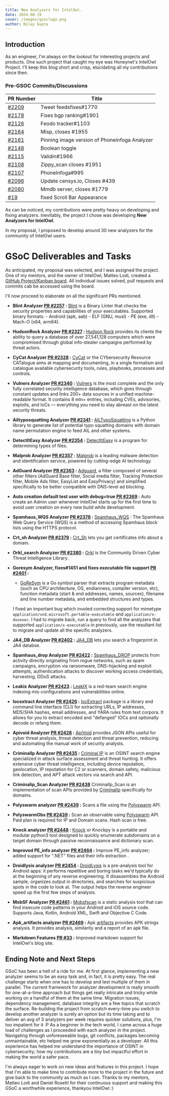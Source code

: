 ```yaml
---
title: New Analyzers for IntelOwl.
date: 2024-08-19
cover: /images/gsoclogo.png
author: Nilay Gupta
---
```


## Introduction

As an engineer, I'm always on the lookout for interesting projects and products. One such project that caught my eye was Honeynet's IntelOwl Project. I'll keep this blog short and crisp, elucidating all my contributions since then.

### Pre-GSOC Commits/Discussions

| PR Number | Title |
| --------- | ----- |
| [#2209](https://github.com/intelowlproject/IntelOwl/pull/2209) | Tweet feedsfixes#1770 |
| [#2178](https://github.com/intelowlproject/IntelOwl/pull/2178) | Fixes bgp ranking#1901 |
| [#2126](https://github.com/intelowlproject/IntelOwl/pull/2126) | Feodo tracker#1103 |
| [#2164](https://github.com/intelowlproject/IntelOwl/pull/2164) | Misp, closes #1955 |
| [#2161](https://github.com/intelowlproject/IntelOwl/pull/2161) | Pinning image version of Phoneinfoga Analyzer |
| [#2148](https://github.com/intelowlproject/IntelOwl/pull/2148) | Boolean toggle |
| [#2115](https://github.com/intelowlproject/IntelOwl/pull/2115) | Validin#1966 |
| [#2108](https://github.com/intelowlproject/IntelOwl/pull/2108) | Zippy_scan closes #1951 |
| [#2107](https://github.com/intelowlproject/IntelOwl/pull/2107) | PhoneInfoga#995 |
| [#2096](https://github.com/intelowlproject/IntelOwl/pull/2096) | Update censys.io, Closes #439 |
| [#2080](https://github.com/intelowlproject/IntelOwl/pull/2080) | Mmdb server, closes #1779 |
| [#19](https://github.com/intelowlproject/intelowlproject.github.io/pull/19) | fixed Scroll Bar Appearance |

As can be noticed, my contributions were pretty heavy on developing and fixing analyzers. Inevitably, the project I chose was developing **New Analyzers for IntelOwl**.

In my proposal, I proposed to develop around 30 new analyzers for the community of IntelOwl users.

# GSoC Deliverables and Tasks

As anticipated, my proposal was selected, and I was assigned the project. One of my mentors, and the owner of IntelOwl, Matteo Lodi, created a [GitHub Project/Kanban board](https://github.com/orgs/intelowlproject/projects/11/). All individual issues solved, pull requests and commits cab be accessed using the board. 

I'll now proceed to elaborate on all the significant PRs mentioned.

- **Blint Analyzer [PR #2257](https://github.com/intelowlproject/IntelOwl/pull/2257) :** 
[Blint](https://github.com/owasp-dep-scan/blint) is a Binary Linter that checks the security properties and capabilities of your executables. Supported binary formats: - Android (apk, aab) - ELF (GNU, musl) - PE (exe, dll) - Mach-O (x64, arm64). 
- **HudsonRock Analyzer [PR #2327](https://github.com/intelowlproject/IntelOwl/pull/2327) :**
[Hudson Rock](https://cavalier.hudsonrock.com/docs) provides its clients the ability to query a database of over 27,541,128 computers which were compromised through global info-stealer campaigns performed by threat actors.
- **CyCat Analyzer [PR #2328](https://github.com/intelowlproject/IntelOwl/pull/2328/) :**
[CyCat](https://cycat.org/) or the CYbersecurity Resource CATalogue aims at mapping and documenting, in a single formalism and catalogue available cybersecurity tools, rules, playbooks, processes and controls.
- **Vulners Analyzer [PR #2340](https://github.com/intelowlproject/IntelOwl/pull/2340) :**
[Vulners](vulners.com) is the most complete and the only fully correlated security intelligence database, which goes through constant updates and links 200+ data sources in a unified machine-readable format. It contains 8 mln+ entries, including CVEs, advisories, exploits, and IoCs — everything you need to stay abreast on the latest security threats.
- **Ailtyposquatting Analyzer [PR #2341](https://github.com/intelowlproject/IntelOwl/pull/2341) :**
[AILTypoSquatting](https://github.com/typosquatter/ail-typo-squatting) is a Python library to generate list of potential typo squatting domains with domain name permutation engine to feed AIL and other systems.
- **DetectItEasy Analyzer [PR #2354](https://github.com/intelowlproject/IntelOwl/pull/2354) :**
[DetectItEasy](https://github.com/horsicq/Detect-It-Easy) is a program for determining types of files.
- **Malprob Analyzer [PR #2357](https://github.com/intelowlproject/IntelOwl/pull/2357) :**
[Malprob](https://malprob.io/) is a leading malware detection and identification service, powered by cutting-edge AI technology.
- **AdGuard Analyzer [PR #2363](https://github.com/intelowlproject/IntelOwl/pull/2363) :**
[Adguard](https://github.com/AdguardTeam/AdguardSDNSFilter), a filter composed of several other filters (AdGuard Base filter, Social media filter, Tracking Protection filter, Mobile Ads filter, EasyList and EasyPrivacy) and simplified specifically to be better compatible with DNS-level ad blocking.
- **Auto creation default test user with debug=true [PR #2369](https://github.com/intelowlproject/IntelOwl/pull/2369) :**
Auto create an Admin user whenever IntelOwl starts up for the first time to avoid user creation on every new build while development.
- **Spamhaus_WQS Analyzer [PR #2378](https://github.com/intelowlproject/IntelOwl/pull/2378) :**
[Spamhaus_WQS](https://docs.spamhaus.com/datasets/docs/source/70-access-methods/web-query-service/000-intro.html) : The Spamhaus Web Query Service (WQS) is a method of accessing Spamhaus block lists using the HTTPS protocol.
- **Crt_sh Analyzer [PR #2379](https://github.com/intelowlproject/IntelOwl/pull/2379) :**
[Crt_Sh](https://crt.sh/) lets you get certificates info about a domain.    
- **Orkl_search Analyzer [PR #2380](https://github.com/intelowlproject/IntelOwl/pull/2380) :**
[Orkl](https://orkl.eu/) is the Community Driven Cyber Threat Intelligence Library.
- **Goresym Analyzer, fixes#1451 and fixes executable file support [PR #2401](https://github.com/intelowlproject/IntelOwl/pull/2401) :**
    - [GoReSym](https://github.com/mandiant/GoReSym) is a Go symbol parser that extracts program metadata (such as CPU architecture, OS, endianness, compiler version, etc), function metadata (start & end addresses, names, sources), filename and line number metadata, and embedded structures and types.
    
     I fixed an important bug which involed correcting support for mimetype `application/vnd.microsoft.portable-executable` and `application/x-dosexec`. I had to migrate back, run a query to find all the analyzers that supported `application/x-executable` in previously, use the resultant list to migrate and update all the specific analyzers.
- **JA4_DB Analyzer [PR #2402](https://github.com/intelowlproject/IntelOwl/pull/2402) :**
[JA4_DB](https://ja4db.com/) lets you search a fingerprint in JA4 databse.
- **Spamhaus_drop Analyzer [PR #2422](https://github.com/intelowlproject/IntelOwl/pull/2422) :**
[Spamhaus_DROP](https://www.spamhaus.org/blocklists/do-not-route-or-peer/) protects from activity directly originating from rogue networks, such as spam campaigns, encryption via ransomware, DNS-hijacking and exploit attempts, authentication attacks to discover working access credentials, harvesting, DDoS attacks.
- **Leakix Analyzer [PR #2423](https://github.com/intelowlproject/IntelOwl/pull/2423) :**
[LeakIX](https://leakix.net/) is a red-team search engine indexing mis-configurations and vulnerabilities online.
- **Iocextract Analyzer [PR #2426](https://github.com/intelowlproject/IntelOwl/pull/2426) :**
[IocExtract](https://github.com/InQuest/iocextract) package is a library and command line interface (CLI) for extracting URLs, IP addresses, MD5/SHA hashes, email addresses, and YARA rules from text corpora. It allows for you to extract encoded and "defanged" IOCs and optionally decode or refang them.
- **Apivoid Analyzer [PR #2428](https://github.com/intelowlproject/IntelOwl/pull/2428) :**
[ApiVoid](https://www.apivoid.com/) provides JSON APIs useful for cyber threat analysis, threat detection and
threat prevention, reducing and automating the manual work of security analysts.
- **CriminalIp Analyzer [PR #2435](https://github.com/intelowlproject/IntelOwl/pull/2435) :**
[Criminal IP](https://www.criminalip.io/) is an OSINT search engine specialized in attack surface assessment and threat hunting. It offers extensive cyber threat intelligence, including device reputation, geolocation, IP reputation for C2 or scanners, domain safety, malicious link detection, and APT attack vectors via search and API.
- **Criminalip_Scan Analyzer [PR #2438](https://github.com/intelowlproject/IntelOwl/pull/2438)**
CriminalIp_Scan is an implementation of scan APIs provided by [CriminalIp](https://www.criminalip.io/) specifically for domains.
- **Polyswarm analyzer [PR #2439](https://github.com/intelowlproject/IntelOwl/pull/2439) :**
Scans a file using the [Polyswarm](https://docs.polyswarm.io/) API.
- **PolyswarmObs [PR #2439](https://github.com/intelowlproject/IntelOwl/pull/2439) :**
Scan an observable using [Polyswarm](https://docs.polyswarm.io/) API. Paid plan is required for IP and Domain scans. Hash scan is free.
- **Knock analyzer [PR #2448](https://github.com/intelowlproject/IntelOwl/pull/2448) :**
[Knock](https://github.com/guelfoweb/knock) or Knockpy is a portable and modular python3 tool designed to quickly enumerate subdomains on a target domain through passive reconnaissance and dictionary scan.
- **Improved PE_info analyzer [PR #2464](https://github.com/intelowlproject/IntelOwl/pull/2464) :**
Improve PE_info analyzer; added support for ".NET" files and their info extraction .
- **Droidlysis analyzer [PR #2454](https://github.com/intelowlproject/IntelOwl/pull/2454) :**
[DroidLysis](https://github.com/cryptax/droidlysis) is a pre-analysis tool for Android apps: it performs repetitive and boring tasks we'd typically do at the beginning of any reverse engineering. It disassembles the Android sample, organizes output in directories, and searches for suspicious spots in the code to look at. The output helps the reverse engineer speed up the first few steps of analysis.
- **MobSF Analyzer [PR #2461](https://github.com/intelowlproject/IntelOwl/pull/2461) :**
[Mobsfscan](https://github.com/MobSF/mobsfscan) is a static analysis tool that can find insecure code patterns in your Android and iOS source code. Supports Java, Kotlin, Android XML, Swift and Objective C Code.
- **Apk_artifacts analyzer [PR #2469](https://github.com/intelowlproject/IntelOwl/pull/2469) :**
Apk [artifacts](https://github.com/guelfoweb/artifacts) provides APK strings analysis. It provides analysis, similarity and a report of an apk file.
- **Markdown Features [PR #33](https://github.com/intelowlproject/intelowlproject.github.io/pull/33) :**
Improved markdown support for IntelOwl's blog site.

## Ending Note and Next Steps

GSoC has been a hell of a ride for me. At first glance, implementing a new analyzer seems to be an easy task and, in fact, it is pretty easy. The real challenge starts when one has to develop and test multiple of them in parallel. The current framework for analyzer development is really smooth for one-at-a-time approach but things get really intricate and tricky while working on a handful of them at the same time. Migration issues, dependency management, database integrity are a few topics that scratch the surface. Re-building the project from scratch every-time you switch to develop another analyzer is surely an option but its time taking and to deliver an avg of 3 analyzers per week requires quicker solutions, plus, I'm too impatient for it :P
As a beginner in the tech world, I came across a huge load of challenges as I proceeded with each analyzer in the project. Navigating through unforeseeable bugs, git conflicts, packages becoming unmaintainable, etc helped me grow exponentially as a developer.
All this experience has helped me understand the importance of OSINT in cybersecurity; how my contributions are a tiny but impactful effort in making the world a safer pace.

I'm always eager to work on new ideas and features in this project. I hope that I'm able to make time to contribute more to the project in the future and give back to the community as much as I can. 
Thanks to my mentors, Matteo Lodi and Daniel Rosetti for their continuous support and making this GSoC a worthwhile experience, thankyou IntelOwl :)
